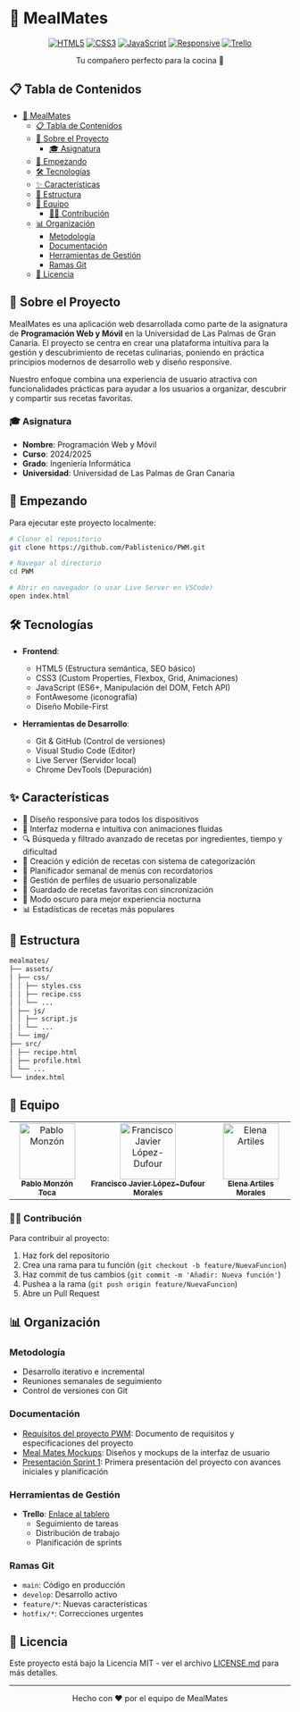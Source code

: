 # 🍳 MealMates

<div align="center">

[![HTML5](https://img.shields.io/badge/HTML5-E34F26?style=for-the-badge&logo=html5&logoColor=white)](https://developer.mozilla.org/es/docs/Web/HTML)
[![CSS3](https://img.shields.io/badge/CSS3-1572B6?style=for-the-badge&logo=css3&logoColor=white)](https://developer.mozilla.org/es/docs/Web/CSS)
[![JavaScript](https://img.shields.io/badge/JavaScript-F7DF1E?style=for-the-badge&logo=javascript&logoColor=black)](https://developer.mozilla.org/es/docs/Web/JavaScript)
[![Responsive](https://img.shields.io/badge/Responsive-025E8C?style=for-the-badge&logo=google-chrome&logoColor=white)](https://developer.mozilla.org/es/docs/Learn/CSS/CSS_layout/Responsive_Design)
[![Trello](https://img.shields.io/badge/Trello-0052CC?style=for-the-badge&logo=trello&logoColor=white)](https://trello.com/b/your-board)

Tu compañero perfecto para la cocina 🥘

</div>

## 📋 Tabla de Contenidos

- [🍳 MealMates](#-mealmates)
  - [📋 Tabla de Contenidos](#-tabla-de-contenidos)
  - [🎯 Sobre el Proyecto](#-sobre-el-proyecto)
    - [🎓 Asignatura](#-asignatura)
  - [🚀 Empezando](#-empezando)
  - [🛠 Tecnologías](#-tecnologías)
  - [✨ Características](#-características)
  - [📁 Estructura](#-estructura)
  - [👥 Equipo](#-equipo)
    - [👨‍💻 Contribución](#-contribución)
  - [📊 Organización](#-organización)
    - [Metodología](#metodología)
    - [Documentación](#documentación)
    - [Herramientas de Gestión](#herramientas-de-gestión)
    - [Ramas Git](#ramas-git)
  - [📝 Licencia](#-licencia)

## 🎯 Sobre el Proyecto

MealMates es una aplicación web desarrollada como parte de la asignatura de **Programación Web y Móvil** en la Universidad de Las Palmas de Gran Canaria. El proyecto se centra en crear una plataforma intuitiva para la gestión y descubrimiento de recetas culinarias, poniendo en práctica principios modernos de desarrollo web y diseño responsive.

Nuestro enfoque combina una experiencia de usuario atractiva con funcionalidades prácticas para ayudar a los usuarios a organizar, descubrir y compartir sus recetas favoritas.

### 🎓 Asignatura
- **Nombre**: Programación Web y Móvil
- **Curso**: 2024/2025
- **Grado**: Ingeniería Informática
- **Universidad**: Universidad de Las Palmas de Gran Canaria

## 🚀 Empezando

Para ejecutar este proyecto localmente:

```bash
# Clonar el repositorio
git clone https://github.com/Pablistenico/PWM.git

# Navegar al directorio
cd PWM

# Abrir en navegador (o usar Live Server en VSCode)
open index.html
```

## 🛠 Tecnologías

- **Frontend**:
  - HTML5 (Estructura semántica, SEO básico)
  - CSS3 (Custom Properties, Flexbox, Grid, Animaciones)
  - JavaScript (ES6+, Manipulación del DOM, Fetch API)
  - FontAwesome (iconografía)
  - Diseño Mobile-First

- **Herramientas de Desarrollo**:
  - Git & GitHub (Control de versiones)
  - Visual Studio Code (Editor)
  - Live Server (Servidor local)
  - Chrome DevTools (Depuración)

## ✨ Características

- 📱 Diseño responsive para todos los dispositivos
- 🎨 Interfaz moderna e intuitiva con animaciones fluidas
- 🔍 Búsqueda y filtrado avanzado de recetas por ingredientes, tiempo y dificultad
- 📝 Creación y edición de recetas con sistema de categorización
- 📅 Planificador semanal de menús con recordatorios
- 👤 Gestión de perfiles de usuario personalizable
- 💾 Guardado de recetas favoritas con sincronización
- 🌙 Modo oscuro para mejor experiencia nocturna
- 📊 Estadísticas de recetas más populares

## 📁 Estructura

```bash
mealmates/
├── assets/
│ ├── css/
│ │ ├── styles.css
│ │ ├── recipe.css
│ │ └── ...
│ ├── js/
│ │ ├── script.js
│ │ └── ...
│ └── img/
├── src/
│ ├── recipe.html
│ ├── profile.html
│ └── ...
└── index.html
```


## 👥 Equipo

<table>
  <tr>
    <td align="center">
      <a href="https://github.com/Pablistenico">
        <img src="https://github.com/Pablistenico.png" width="100px;" alt="Pablo Monzón"/>
        <br />
        <sub><b>Pablo Monzón Toca</b></sub>
      </a>
      <!--div>Frontend & UI</div-->
    </td>
    <td align="center">
      <a href="https://github.com/gitfrandu4">
        <img src="https://github.com/gitfrandu4.png" width="100px;" alt="Francisco Javier López-Dufour"/>
        <br />
        <sub><b>Francisco Javier López-Dufour Morales</b></sub>
      </a>
      <!--div>JavaScript & UX</div-->
    </td>
    <td align="center">
      <a href="https://github.com/ElenaArtiles">
        <img src="https://github.com/ElenaArtiles.png" width="100px;" alt="Elena Artiles"/>
        <br />
        <sub><b>Elena Artiles Morales</b></sub>
      </a>
      <!--div>Diseño & CSS</div-->
    </td>
  </tr>
</table>

### 👨‍💻 Contribución

Para contribuir al proyecto:

1. Haz fork del repositorio
2. Crea una rama para tu función (`git checkout -b feature/NuevaFuncion`)
3. Haz commit de tus cambios (`git commit -m 'Añadir: Nueva función'`)
4. Pushea a la rama (`git push origin feature/NuevaFuncion`)
5. Abre un Pull Request

## 📊 Organización

### Metodología
- Desarrollo iterativo e incremental
- Reuniones semanales de seguimiento
- Control de versiones con Git

### Documentación
- [Requisitos del proyecto PWM](./Requisitos%20del%20proyecto%20PWM.pdf): Documento de requisitos y especificaciones del proyecto
- [Meal Mates Mockups](./Meal%20Mates%20Mockups.pdf): Diseños y mockups de la interfaz de usuario
- [Presentación Sprint 1](./presentation-sprint-1.pdf): Primera presentación del proyecto con avances iniciales y planificación
  
### Herramientas de Gestión
- **Trello**: [Enlace al tablero](https://trello.com/b/A9OGJGil/pwm)
  - Seguimiento de tareas
  - Distribución de trabajo
  - Planificación de sprints

### Ramas Git
- `main`: Código en producción
- `develop`: Desarrollo activo
- `feature/*`: Nuevas características
- `hotfix/*`: Correcciones urgentes

## 📝 Licencia

Este proyecto está bajo la Licencia MIT - ver el archivo [LICENSE.md](LICENSE.md) para más detalles.

---

<div align="center">
Hecho con ❤️ por el equipo de MealMates
</div>
